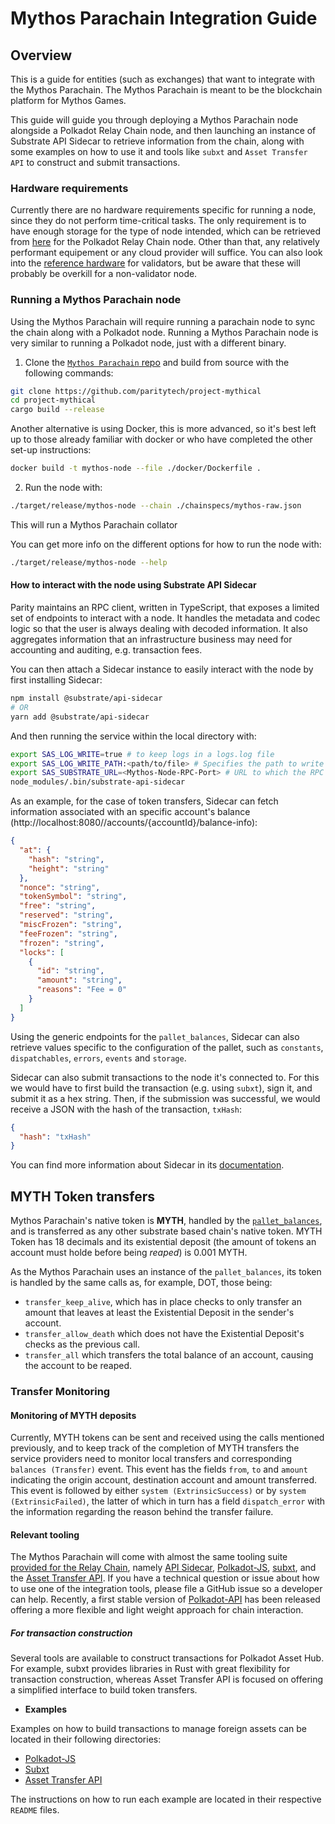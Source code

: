 # Mythos Parachain Integration Guide

## Overview

This is a guide for entities (such as exchanges) that want to integrate with the Mythos Parachain. The Mythos Parachain is meant to be the blockchain platform for Mythos Games.

This guide will guide you through deploying a Mythos Parachain node alongside a Polkadot Relay Chain node, and then launching an instance of Substrate API Sidecar to retrieve information from the chain, along with some examples on how to use it and tools like `subxt` and `Asset Transfer API` to construct and submit transactions.

### Hardware requirements

Currently there are no hardware requirements specific for running a node, since they do not perform time-critical tasks. The only requirement is to have enough storage for the type of node intended, which can be retrieved from [here](https://stakeworld.io/docs/dbsize) for the Polkadot Relay Chain node. Other than that, any relatively performant equipement or any cloud provider will suffice. You can also look into the [reference hardware](https://wiki.polkadot.network/docs/maintain-guides-how-to-validate-polkadot#reference-hardware) for validators, but be aware that these will probably be overkill for a non-validator node.

### Running a Mythos Parachain node

Using the Mythos Parachain will require running a parachain node to sync the chain along with a Polkadot node. Running a Mythos Parachain node is very similar to running a Polkadot node, just with a different binary.

1. Clone the [`Mythos Parachain` repo](https://github.com/paritytech/project-mythical/tree/main) and build from source with the following commands:
  ```bash
  git clone https://github.com/paritytech/project-mythical
  cd project-mythical
  cargo build --release
  ```

  Another alternative is using Docker, this is more advanced, so it's best left up to those already familiar with docker or who have completed the other set-up instructions:

  ```bash
  docker build -t mythos-node --file ./docker/Dockerfile .
  ```

2. Run the node with:

  ```bash
  ./target/release/mythos-node --chain ./chainspecs/mythos-raw.json
  ```
  This will run a Mythos Parachain collator

  You can get more info on the different options for how to run the node with:

  ```bash
  ./target/release/mythos-node --help
  ```

#### How to interact with the node using Substrate API Sidecar

Parity maintains an RPC client, written in TypeScript, that exposes a limited set of endpoints to interact with a node. It handles the metadata and codec logic so that the user is always dealing with decoded information. It also aggregates information that an infrastructure business may need for accounting and auditing, e.g. transaction fees.

You can then attach a Sidecar instance to easily interact with the node by first installing Sidecar:

```bash
npm install @substrate/api-sidecar
# OR
yarn add @substrate/api-sidecar
```

And then running the service within the local directory with:

```bash
export SAS_LOG_WRITE=true # to keep logs in a logs.log file
export SAS_LOG_WRITE_PATH:<path/to/file> # Specifies the path to write the log files. Default will be where the package is installed.
export SAS_SUBSTRATE_URL=<Mythos-Node-RPC-Port> # URL to which the RPC proxy will attempt to connect to
node_modules/.bin/substrate-api-sidecar
```

As an example, for the case of token transfers, Sidecar can fetch information associated with an specific account's balance (http://localhost:8080//accounts/{accountId}/balance-info):

```json
{
  "at": {
    "hash": "string",
    "height": "string"
  },
  "nonce": "string",
  "tokenSymbol": "string",
  "free": "string",
  "reserved": "string",
  "miscFrozen": "string",
  "feeFrozen": "string",
  "frozen": "string",
  "locks": [
    {
      "id": "string",
      "amount": "string",
      "reasons": "Fee = 0"
    }
  ]
}
```

Using the generic endpoints for the `pallet_balances`, Sidecar can also retrieve values specific to the configuration of the pallet, such as `constants`, `dispatchables`, `errors`, `events` and `storage`.

Sidecar can also submit transactions to the node it's connected to. For this we would have to first build the transaction (e.g. using `subxt`), sign it, and submit it as a hex string. Then, if the submission was successful, we would receive a JSON with the hash of the transaction, `txHash`:

```json
{
  "hash": "txHash"
}
```

You can find more information about Sidecar in its [documentation](https://paritytech.github.io/substrate-api-sidecar/dist/).

## MYTH Token transfers

Mythos Parachain's native token is **MYTH**, handled by the [`pallet_balances`](https://docs.rs/pallet-balances/latest/pallet_balances/), and is transferred as any other substrate based chain's native token. MYTH Token has 18 decimals and its existential deposit (the amount of tokens an account must holde before being _reaped_) is 0.001 MYTH.

As the Mythos Parachain uses an instance of the `pallet_balances`, its token is handled by the same calls as, for example, DOT, those being:

- `transfer_keep_alive`, which has in place checks to only transfer an amount that leaves at least the Existential Deposit in the sender's account.
- `transfer_allow_death` which does not have the Existential Deposit's checks as the previous call.
- `transfer_all` which transfers the total balance of an account, causing the account to be reaped.

### Transfer Monitoring

#### Monitoring of MYTH deposits

Currently, MYTH tokens can be sent and received using the calls mentioned previously, and to keep track of the completion of MYTH transfers the service providers need to monitor local transfers and corresponding `balances (Transfer)` event. This event has the fields `from`, `to` and `amount` indicating the origin account, destination account and amount transferred. This event is followed by either `system (ExtrinsicSuccess)` or by `system (ExtrinsicFailed)`, the latter of which in turn has a field `dispatch_error` with the information regarding the reason behind the transfer failure.

#### Relevant tooling

The Mythos Parachain will come with almost the same tooling suite [provided for the Relay Chain](https://wiki.polkadot.network/docs/build-integration#recommendation), namely [API Sidecar](https://github.com/paritytech/substrate-api-sidecar), [Polkadot-JS](https://wiki.polkadot.network/docs/learn-polkadotjs-index), [subxt](https://github.com/paritytech/subxt), and the [Asset Transfer API](https://github.com/paritytech/asset-transfer-api). If you have a technical question or issue about how to use one of the integration tools, please file a GitHub issue so a developer can help. Recently, a first stable version of [Polkadot-API](https://papi.how/) has been released offering a more flexible and light weight approach for chain interaction. 


##### For transaction construction

Several tools are available to construct transactions for Polkadot Asset Hub. For example, subxt provides libraries in Rust with great flexibility for transaction construction, whereas Asset Transfer API is focused on offering a simplified interface to build token transfers.

- **Examples**

Examples on how to build transactions to manage foreign assets can be located in their following directories:

- [Polkadot-JS](/polkadot-js-example/)
- [Subxt](/subxt-example/)
- [Asset Transfer API](/asset-transfer-api-example/)

The instructions on how to run each example are located in their respective `README` files.
